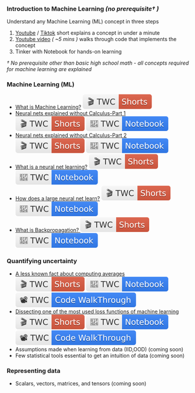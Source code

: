 ### Introduction to Machine Learning _(no prerequisite† )_

Understand any Machine Learning (ML) concept in three steps
 1.  [Youtube](https://www.youtube.com/@TWCEditor) / [Tiktok](https://www.tiktok.com/@twceditor) short explains a concept in under a minute
 2.  [Youtube video](https://www.youtube.com/@TWCEditor) _( ~5 mins )_ walks through code that implements the concept
 3.  Tinker with Notebook for hands-on learning

_† No prerequisite other than basic high school math - all concepts required for machine learning are explained_


### Machine Learning (ML)

- [What is Machine Learning?](https://youtube.com/shorts/qvmrsomzv54?feature=share) [![TWC Shorts](https://raw.githubusercontent.com/taskswithcode/image_assets/main/.github/images/TWCShorts.svg)](https://youtube.com/shorts/qvmrsomzv54?feature=share)
- [Neural nets explained without Calculus-Part 1](https://youtube.com/shorts/7Fbah_9Xni0?feature=share) [![TWC Shorts](https://raw.githubusercontent.com/taskswithcode/image_assets/main/.github/images/TWCShorts.svg)](https://youtube.com/shorts/7Fbah_9Xni0?feature=share) [![Notebooks](https://raw.githubusercontent.com/taskswithcode/image_assets/main/.github/images/TWCNotebook.svg)](https://colab.research.google.com/github/taskswithcode/MLIntro/blob/main/MLToyModel_arith.ipynb)
- [Neural nets explained without Calculus-Part 2](https://youtube.com/shorts/jbaXWmERhNs?feature=share) [![TWC Shorts](https://raw.githubusercontent.com/taskswithcode/image_assets/main/.github/images/TWCShorts.svg)](https://youtube.com/shorts/jbaXWmERhNs?feature=share) [![Notebooks](https://raw.githubusercontent.com/taskswithcode/image_assets/main/.github/images/TWCNotebook.svg)](https://colab.research.google.com/github/taskswithcode/MLIntro/blob/main/MLToyModel_arith.ipynb)
- [What is a neural net learning?](https://youtube.com/shorts/PTDB_JRxWTc?feature=share) [![TWC Shorts](https://raw.githubusercontent.com/taskswithcode/image_assets/main/.github/images/TWCShorts.svg)](https://youtube.com/shorts/PTDB_JRxWTc?feature=share) [![Notebooks](https://raw.githubusercontent.com/taskswithcode/image_assets/main/.github/images/TWCNotebook.svg)](https://colab.research.google.com/github/taskswithcode/MLIntro/blob/main/MLEssence.ipynb)
- [How does a large neural net learn?](https://youtube.com/shorts/nOCLVk-Xe0o?feature=share) [![TWC Shorts](https://raw.githubusercontent.com/taskswithcode/image_assets/main/.github/images/TWCShorts.svg)](https://youtube.com/shorts/nOCLVk-Xe0o?feature=share) [![Notebooks](https://raw.githubusercontent.com/taskswithcode/image_assets/main/.github/images/TWCNotebook.svg)](https://colab.research.google.com/github/taskswithcode/MLIntro/blob/main/MLKnobs.ipynb)
-  [What is Backpropagation? ](https://youtube.com/shorts/C9q-NPmptUM?feature=share) [![TWC Shorts](https://raw.githubusercontent.com/taskswithcode/image_assets/main/.github/images/TWCShorts.svg)](https://youtube.com/shorts/C9q-NPmptUM?feature=share) [![Notebooks](https://raw.githubusercontent.com/taskswithcode/image_assets/main/.github/images/TWCNotebook.svg)](https://colab.research.google.com/github/taskswithcode/MLIntro/blob/main/MLToyModel.ipynb)





### Quantifying uncertainty

- [A less known fact about computing averages](https://youtu.be/6SrH0OQca7Y) [![TWC Shorts](https://raw.githubusercontent.com/taskswithcode/image_assets/main/.github/images/TWCShorts.svg)](https://youtu.be/6SrH0OQca7Y) [![Notebooks](https://raw.githubusercontent.com/taskswithcode/image_assets/main/.github/images/TWCNotebook.svg)](https://colab.research.google.com/github/taskswithcode/MLIntro/blob/main/ProbForML_1.ipynb) [![Code Walkthrough](https://raw.githubusercontent.com/taskswithcode/image_assets/main/.github/images/codewalkthrough.svg)](https://youtu.be/QuFo_jWrbyE)
- [Dissecting one of the most used loss functions of machine learning](https://youtu.be/LOh5-LTdosU) [![TWC Shorts](https://raw.githubusercontent.com/taskswithcode/image_assets/main/.github/images/TWCShorts.svg)](https://youtu.be/LOh5-LTdosU) [![Notebooks](https://raw.githubusercontent.com/taskswithcode/image_assets/main/.github/images/TWCNotebook.svg)](https://colab.research.google.com/github/taskswithcode/MLIntro/blob/main/ProbForML_2.ipynb) [![Code Walkthrough](https://raw.githubusercontent.com/taskswithcode/image_assets/main/.github/images/codewalkthrough.svg)](https://youtu.be/gDX5-HUtvpg)
-  Assumptions made when learning from data (IID,OOD) (coming soon)
- Few statistical tools essential to get an intuition of data (coming soon)



### Representing data
- Scalars, vectors, matrices, and tensors (coming soon)
  



